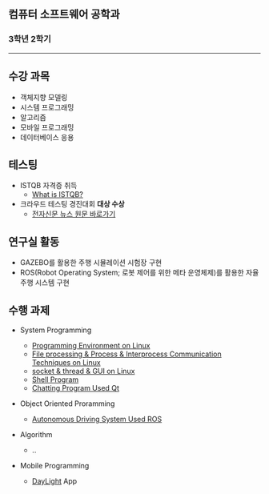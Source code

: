 ## 컴퓨터 소프트웨어 공학과
### 3학년 2학기

---

## 수강 과목
- 객체지향 모델링
- 시스템 프로그래밍
- 알고리즘
- 모바일 프로그래밍
- 데이터베이스 응용

## 테스팅
- ISTQB 자격증 취득
  - [What is ISTQB?](https://www.sten.or.kr/bbs/board.php?bo_table=sten_ist)
- 크라우드 테스팅 경진대회 **대상 수상**
  - [전자신문 뉴스 원문 바로가기](http://etnews.com/20191115000335)

## 연구실 활동
- GAZEBO를 활용한 주행 시뮬레이션 시험장 구현
- ROS(Robot Operating System; 로봇 제어를 위한 메타 운영체제)를 활용한 자율 주행 시스템 구현

## 수행 과제
- System Programming
  - [Programming Environment on Linux](https://github.com/yongjjang/Lab3)
  - [File processing & Process & Interprocess Communication Techniques on Linux](https://github.com/yongjjang/Lab3)
  - [socket & thread & GUI on Linux](https://github.com/yongjjang/Lab4)
  - [Shell Program](https://github.com/yongjjang/Shell-Program)
  - [Chatting Program Used Qt](https://github.com/yongjjang/Chatting-Program)

- Object Oriented Proramming
  - [Autonomous Driving System Used ROS](https://github.com/yongjjang/Autonomous-Driving-Car)

- Algorithm
  - ..
- Mobile Programming
  - [DayLight](https://github.com/InhwanJeong/DayLight) App
